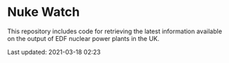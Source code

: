 # Nuke Watch

This repository includes code for retrieving the latest information available on the output of EDF nuclear power plants in the UK.

Last updated: 2021-03-18 02:23